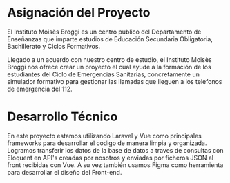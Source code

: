    <h1>Asignación del Proyecto</h1>
   
   <p>El Instituto Moisès Broggi es un centro publico del Departamento de Enseñanzas que imparte estudios de Educación Secundaria Obligatoria, Bachillerato y Ciclos Formativos.

   Llegado a un acuerdo con nuestro centro de estudio, el Instituto Moisès Broggi nos ofrece crear un proyecto el cual ayude a la formación de los estudiantes del Ciclo de Emergencias Sanitarias, concretamente un simulador formativo para gestionar las llamadas que lleguen a los telefonos de emergencia del 112.</p>
   
   <h1>Desarrollo Técnico</h1>
   
   <p>
    En este proyecto estamos utilizando Laravel y Vue como principales frameworks para desarrollar el codigo de manera limpia y organizada. Logramos transferir los datos de la base de datos a traves de consultas con Eloquent en API's creadas por nosotros y enviadas por ficheros JSON al front recibidas con Vue. A su vez también usamos Figma como herramienta para desarrollar el diseño del Front-end.
    </p>
